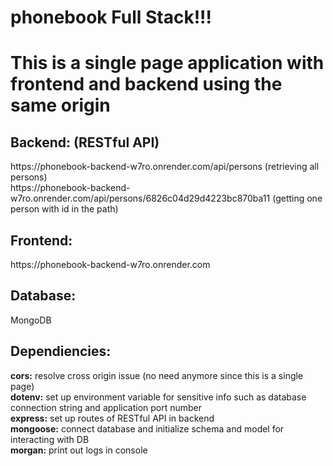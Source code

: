 # phonebook Full Stack!!!
<h1>This is a single page application with frontend and backend using the same origin</h1>

<h2>Backend: (RESTful API)</h2> 
https://phonebook-backend-w7ro.onrender.com/api/persons (retrieving all persons)
<br>
https://phonebook-backend-w7ro.onrender.com/api/persons/6826c04d29d4223bc870ba11 (getting one person with id in the path)
<br>

<h2>Frontend:</h2>
https://phonebook-backend-w7ro.onrender.com

<br>

<h2>Database:</h2> 
MongoDB

<br>

<h2>Dependiencies:</h2>
<b>cors:</b> resolve cross origin issue (no need anymore since this is a single page)
<br>
<b>dotenv:</b> set up environment variable for sensitive info such as database connection string and application port number
<br>
<b>express:</b> set up routes of RESTful API in backend
<br>
<b>mongoose:</b> connect database and initialize schema and model for interacting with DB
<br>
<b>morgan:</b> print out logs in console
